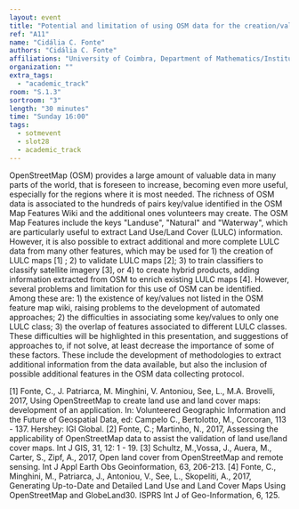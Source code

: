 ```yaml
---
layout: event
title: "Potential and limitation of using OSM data for the creation/validation of Land Use/Cover maps"
ref: "A11"
name: "Cidália C. Fonte"
authors: "Cidália C. Fonte"
affiliations: "University of Coimbra, Department of Mathematics/Institute for Systems Engineering and Computers at Coimbra, Coimbra, Portugal"
organization: ""
extra_tags:
  - "academic_track"
room: "S.1.3"
sortroom: "3"
length: "30 minutes"
time: "Sunday 16:00"
tags:
  - sotmevent
  - slot28
  - academic_track
---
```

OpenStreetMap (OSM) provides a large amount of valuable data in many parts of the world, that is foreseen to increase, becoming even more useful, especially for the regions where it is most needed. The richness of OSM data is associated to the hundreds of pairs key/value identified in the OSM Map Features Wiki and the additional ones volunteers may create. The OSM Map Features include the keys &#34;Landuse&#34;, &#34;Natural&#34; and &#34;Waterway&#34;, which are particularly useful to extract Land Use/Land Cover (LULC) information. However, it is also possible to extract additional and more complete LULC data from many other features, which may be used for 1) the creation of LULC maps [1] ; 2) to validate LULC maps [2]; 3) to train classifiers to classify satellite imagery [3], or 4) to create hybrid products, adding information extracted from OSM to enrich existing LULC maps [4]. However, several problems and limitation for this use of OSM can be identified. Among these are: 1) the existence of key/values not listed in the OSM feature map wiki, raising problems to the development of automated approaches; 2) the difficulties in associating some key/values to only one LULC class; 3) the overlap of features associated to different LULC classes.
These difficulties will be highlighted in this presentation, and suggestions of approaches to, if not solve, at least decrease the importance of some of these factors. These include the development of methodologies to extract additional information from the data available, but also the inclusion of possible additional features in the OSM data collecting protocol.

[1] Fonte, C., J. Patriarca, M. Minghini, V. Antoniou, See, L., M.A. Brovelli, 2017, Using OpenStreetMap to create land use and land cover maps: development of an application. In: Volunteered Geographic Information and the Future of Geospatial Data, ed: Campelo C., Bertolotto, M., Corcoran, 113 - 137. Hershey: IGI Global.
[2] Fonte, C.; Martinho, N., 2017, Assessing the applicability of OpenStreetMap data to assist the validation of land use/land cover maps. Int J GIS, 31, 12: 1 - 19. 
[3] Schultz, M.,Vossa, J., Auera, M., Carter, S., Zipf, A., 2017, Open land cover from OpenStreetMap and remote sensing. Int J Appl Earth Obs Geoinformation, 63, 206-213.
[4] Fonte, C., Minghini, M., Patriarca, J., Antoniou, V., See, L., Skopeliti, A., 2017, Generating Up-to-Date and Detailed Land Use and Land Cover Maps Using OpenStreetMap and GlobeLand30. ISPRS Int J of Geo-Information, 6, 125.